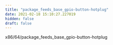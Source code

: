 ```yaml
---
title: "package_feeds_base_gpio-button-hotplug"
date: 2021-02-18 15:10:27.227019
hidden: false
draft: false
---
```


x86/64/package_feeds_base_gpio-button-hotplug

